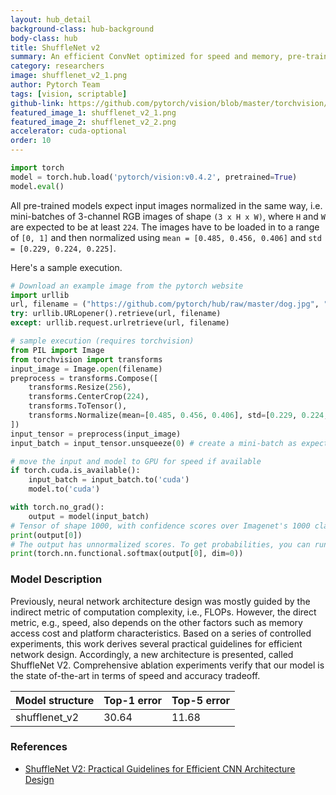 ```yaml
---
layout: hub_detail
background-class: hub-background
body-class: hub
title: ShuffleNet v2
summary: An efficient ConvNet optimized for speed and memory, pre-trained on Imagenet
category: researchers
image: shufflenet_v2_1.png
author: Pytorch Team
tags: [vision, scriptable]
github-link: https://github.com/pytorch/vision/blob/master/torchvision/models/shufflenetv2.py
featured_image_1: shufflenet_v2_1.png
featured_image_2: shufflenet_v2_2.png
accelerator: cuda-optional
order: 10
---
```


```python
import torch
model = torch.hub.load('pytorch/vision:v0.4.2', pretrained=True)
model.eval()
```

All pre-trained models expect input images normalized in the same way,
i.e. mini-batches of 3-channel RGB images of shape `(3 x H x W)`, where `H` and `W` are expected to be at least `224`.
The images have to be loaded in to a range of `[0, 1]` and then normalized using `mean = [0.485, 0.456, 0.406]`
and `std = [0.229, 0.224, 0.225]`.

Here's a sample execution.

```python
# Download an example image from the pytorch website
import urllib
url, filename = ("https://github.com/pytorch/hub/raw/master/dog.jpg", "dog.jpg")
try: urllib.URLopener().retrieve(url, filename)
except: urllib.request.urlretrieve(url, filename)
```

```python
# sample execution (requires torchvision)
from PIL import Image
from torchvision import transforms
input_image = Image.open(filename)
preprocess = transforms.Compose([
    transforms.Resize(256),
    transforms.CenterCrop(224),
    transforms.ToTensor(),
    transforms.Normalize(mean=[0.485, 0.456, 0.406], std=[0.229, 0.224, 0.225]),
])
input_tensor = preprocess(input_image)
input_batch = input_tensor.unsqueeze(0) # create a mini-batch as expected by the model

# move the input and model to GPU for speed if available
if torch.cuda.is_available():
    input_batch = input_batch.to('cuda')
    model.to('cuda')

with torch.no_grad():
    output = model(input_batch)
# Tensor of shape 1000, with confidence scores over Imagenet's 1000 classes
print(output[0])
# The output has unnormalized scores. To get probabilities, you can run a softmax on it.
print(torch.nn.functional.softmax(output[0], dim=0))

```

### Model Description

Previously, neural network architecture design was mostly guided by the indirect metric of computation complexity, i.e., FLOPs. However, the direct metric, e.g., speed, also depends on the other factors such as memory access cost and platform characteristics. Based on a series of controlled experiments, this work derives several practical guidelines for efficient network design. Accordingly, a new architecture is presented, called ShuffleNet V2. Comprehensive ablation experiments verify that our model is the state of-the-art in terms of speed and accuracy tradeoff.

| Model structure | Top-1 error | Top-5 error |
| --------------- | ----------- | ----------- |
|  shufflenet_v2       | 30.64       | 11.68       |


### References

 - [ShuffleNet V2: Practical Guidelines for Efficient CNN Architecture Design](https://arxiv.org/abs/1807.11164)
